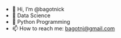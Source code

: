 - 👋 Hi, I’m @bagotnick
- 👀 Data Science
- 🌱 Python Programming
- 📫 How to reach me: bagotnj@gmail.com

<!---
bagotnick/bagotnick is a ✨ special ✨ repository because its `README.md` (this file) appears on your GitHub profile.
You can click the Preview link to take a look at your changes.
--->

